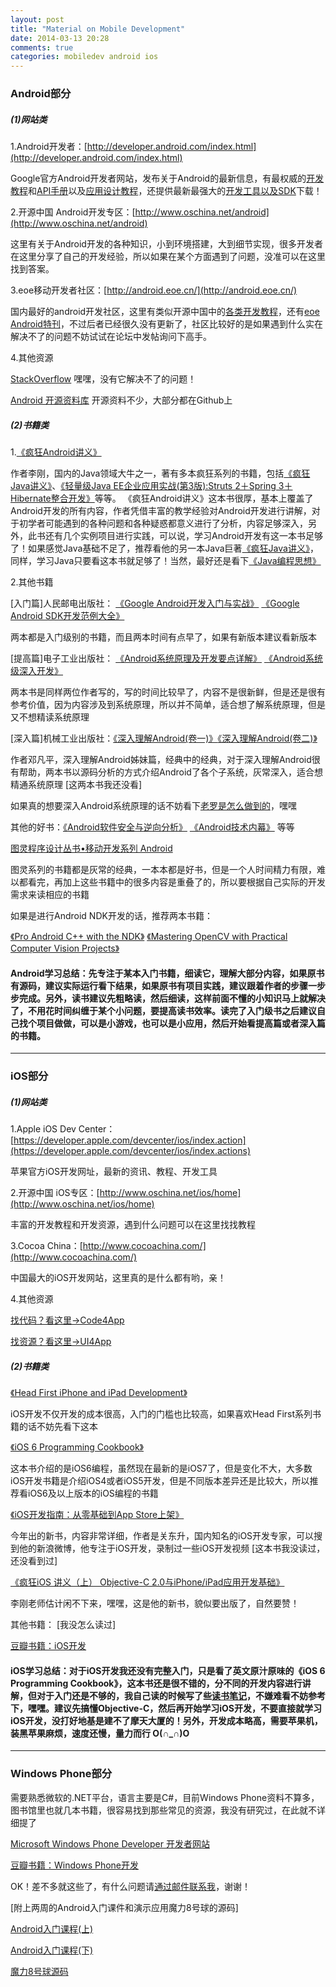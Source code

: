 ```yaml
---
layout: post
title: "Material on Mobile Development"
date: 2014-03-13 20:28
comments: true
categories: mobiledev android ios
---
```


### Android部分

##### (1)网站类

1.Android开发者：[http://developer.android.com/index.html](http://developer.android.com/index.html)    

Google官方Android开发者网站，发布关于Android的最新信息，有最权威的[开发教程](http://developer.android.com/training/index.html)和[API手册](http://developer.android.com/guide/components/index.html)以及[应用设计教程](http://developer.android.com/design/index.html)，还提供最新最强大的[开发工具以及SDK](http://developer.android.com/tools/index.html)下载！    

2.开源中国 Android开发专区：[http://www.oschina.net/android](http://www.oschina.net/android)

这里有关于Android开发的各种知识，小到环境搭建，大到细节实现，很多开发者在这里分享了自己的开发经验，所以如果在某个方面遇到了问题，没准可以在这里找到答案。

3.eoe移动开发者社区：[http://android.eoe.cn/](http://android.eoe.cn/)

国内最好的android开发社区，这里有类似开源中国中的[各类开发教程](http://www.eoe.cn/wiki/android.html)，还有[eoe Android特刊](http://www.eoeandroid.com/portal.php?mod=topic&topicid=7)，不过后者已经很久没有更新了，社区比较好的是如果遇到什么实在解决不了的问题不妨试试在论坛中发帖询问下高手。

4.其他资源

[StackOverflow](http://stackoverflow.com/) 嘿嘿，没有它解决不了的问题！

[Android 开源资料库](http://blog.daimajia.com/?page_id=60)  开源资料不少，大部分都在Github上

##### (2)书籍类

1.[《疯狂Android讲义》](http://book.douban.com/subject/6515839/)

作者李刚，国内的Java领域大牛之一，著有多本疯狂系列的书籍，包括[《疯狂Java讲义》](http://book.douban.com/subject/3246499/)、[《轻量级Java EE企业应用实战(第3版):Struts 2＋Spring 3＋Hibernate整合开发》](http://book.douban.com/subject/3333726/)等等。
《疯狂Android讲义》这本书很厚，基本上覆盖了Android开发的所有内容，作者凭借丰富的教学经验对Android开发进行讲解，对于初学者可能遇到的各种问题和各种疑惑都意义进行了分析，内容足够深入，另外，此书还有几个实例项目进行实践，可以说，学习Android开发有这一本书足够了！如果感觉Java基础不足了，推荐看他的另一本Java巨著[《疯狂Java讲义》](http://book.douban.com/subject/6515839/)，同样，学习Java只要看这本书就足够了！当然，最好还是看下[《Java编程思想》](http://book.douban.com/subject/2130190/)


2.其他书籍

[入门篇]人民邮电出版社：
[《Google Android开发入门与实战》](http://book.douban.com/subject/3770255/)
[《Google Android SDK开发范例大全》](http://book.douban.com/subject/3788013/)

两本都是入门级别的书籍，而且两本时间有点早了，如果有新版本建议看新版本

[提高篇]电子工业出版社：
[《Android系统原理及开发要点详解》](http://book.douban.com/subject/4251755/)
[《Android系统级深入开发》](http://book.douban.com/subject/5907455/)

两本书是同样两位作者写的，写的时间比较早了，内容不是很新鲜，但是还是很有参考价值，因为内容涉及到系统原理，所以并不简单，适合想了解系统原理，但是又不想精读系统原理

[深入篇]机械工业出版社：[《深入理解Android(卷一)》](http://book.douban.com/subject/6802440/)[《深入理解Android(卷二)》](http://book.douban.com/subject/11542973/) 
   
作者邓凡平，深入理解Android姊妹篇，经典中的经典，对于深入理解Android很有帮助，两本书以源码分析的方式介绍Android了各个子系统，灰常深入，适合想精通系统原理 [这两本书我还没看]

如果真的想要深入Android系统原理的话不妨看下[老罗是怎么做到的](http://blog.csdn.net/luoshengyang/article/details/8923485)，嘿嘿

其他的好书：[《Android软件安全与逆向分析》](http://book.douban.com/subject/20556210/)
[《Android技术内幕》](http://book.douban.com/subject/6047744/) 等等

[图灵程序设计丛书•移动开发系列 Android](http://www.amazon.cn/s/ref=nb_sb_noss?__mk_zh_CN=%E4%BA%9A%E9%A9%AC%E9%80%8A%E7%BD%91%E7%AB%99&url=search-alias%3Dstripbooks&field-keywords=%E5%9B%BE%E7%81%B5%E7%A8%8B%E5%BA%8F%E8%AE%BE%E8%AE%A1%E4%B8%9B%E4%B9%A6%E2%80%A2%E7%A7%BB%E5%8A%A8%E5%BC%80%E5%8F%91%E7%B3%BB%E5%88%97+android&rh=n%3A658390051%2Ck%3A%E5%9B%BE%E7%81%B5%E7%A8%8B%E5%BA%8F%E8%AE%BE%E8%AE%A1%E4%B8%9B%E4%B9%A6%E2%80%A2%E7%A7%BB%E5%8A%A8%E5%BC%80%E5%8F%91%E7%B3%BB%E5%88%97+android)   

图灵系列的书籍都是灰常的经典，一本本都是好书，但是一个人时间精力有限，难以都看完，再加上这些书籍中的很多内容是重叠了的，所以要根据自己实际的开发需求来读相应的书籍

如果是进行Android NDK开发的话，推荐两本书籍：

[《Pro Android C++ with the NDK》](http://book.douban.com/subject/20285069/) [《Mastering OpenCV with Practical Computer Vision Projects》](http://book.douban.com/subject/20469441/) 

#### Android学习总结：先专注于某本入门书籍，细读它，理解大部分内容，如果原书有源码，建议实际运行看下结果，如果原书有项目实践，建议跟着作者的步骤一步步完成。另外，读书建议先粗略读，然后细读，这样前面不懂的小知识马上就解决了，不用花时间纠缠于某个小问题，要提高读书效率。读完了入门级书之后建议自己找个项目做做，可以是小游戏，也可以是小应用，然后开始看提高篇或者深入篇的书籍。    
     
****

### iOS部分

##### (1)网站类

1.Apple iOS Dev Center：[https://developer.apple.com/devcenter/ios/index.action](https://developer.apple.com/devcenter/ios/index.actions)

苹果官方iOS开发网址，最新的资讯、教程、开发工具

2.开源中国 iOS专区：[http://www.oschina.net/ios/home](http://www.oschina.net/ios/home)

丰富的开发教程和开发资源，遇到什么问题可以在这里找找教程

3.Cocoa China：[http://www.cocoachina.com/](http://www.cocoachina.com/)

中国最大的iOS开发网站，这里真的是什么都有哟，亲！

4.其他资源

[找代码？看这里->Code4App](http://code4app.com/)

[找资源？看这里->UI4App](http://ui4app.com/)

##### (2)书籍类

[《Head First iPhone and iPad Development》](http://book.douban.com/subject/4813265/)

iOS开发不仅开发的成本很高，入门的门槛也比较高，如果喜欢Head First系列书籍的话不妨先看下这本


[《iOS 6 Programming Cookbook》](http://book.douban.com/subject/19953782/)

这本书介绍的是iOS6编程，虽然现在最新的是iOS7了，但是变化不大，大多数iOS开发书籍是介绍iOS4或者iOS5开发，但是不同版本差异还是比较大，所以推荐看iOS6及以上版本的iOS编程的书籍

[《iOS开发指南：从零基础到App Store上架》](http://book.douban.com/subject/24846574/)

今年出的新书，内容非常详细，作者是关东升，国内知名的iOS开发专家，可以搜到他的新浪微博，他专注于iOS开发，录制过一些iOS开发视频  [这本书我没读过，还没看到过]

[《疯狂iOS 讲义（上） Objective-C 2.0与iPhone/iPad应用开发基础》](http://book.douban.com/subject/25767591/)

李刚老师估计闲不下来，嘿嘿，这是他的新书，貌似要出版了，自然要赞！

其他书籍： [我没怎么读过]

[豆瓣书籍：iOS开发](http://book.douban.com/subject_search?search_text=iOS&cat=1001)

#### iOS学习总结：对于iOS开发我还没有完整入门，只是看了英文原汁原味的《iOS 6 Programming Cookbook》，这本书还是很不错的，分不同的开发内容进行讲解，但对于入门还是不够的，我自己读的时候写了些[读书笔记](http://hujiaweiyinger.diandian.com/post/2013-06-04/ios6_list)，不嫌难看不妨参考下，嘿嘿。建议先搞懂Objective-C，然后再开始学习iOS开发，不要直接就学习iOS开发，没打好地基是建不了摩天大厦的！另外，开发成本略高，需要苹果机，装黑苹果麻烦，速度还慢，量力而行 O(∩_∩)O    


**** 

### Windows Phone部分

需要熟悉微软的.NET平台，语言主要是C#，目前Windows Phone资料不算多，图书馆里也就几本书籍，很容易找到那些常见的资源，我没有研究过，在此就不详细提了

[Microsoft Windows Phone Developer 开发者网站](http://developer.windowsphone.com/zh-cn)

[豆瓣书籍：Windows Phone开发](http://book.douban.com/subject_search?search_text=Windows+Phone&cat=1001)

OK！差不多就这些了，有什么问题请[通过邮件联系我](mailto:hujiawei090807@gmail.com)，谢谢！


[附上两周的Android入门课件和演示应用魔力8号球的源码]

[Android入门课程(上)](/files/android01.pdf)

[Android入门课程(下)](/files/android02.pdf)

[魔力8号球源码](/files/magic8.zip)

